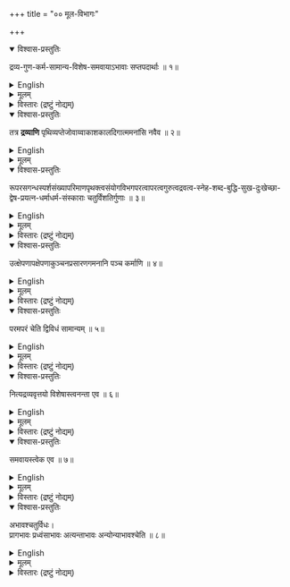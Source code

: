 +++
title = "०० मूल-विभागः"

+++

<details open><summary>विश्वास-प्रस्तुतिः</summary>

द्रव्य-गुण-कर्म-सामान्य-विशेष-समवायाऽभावाः सप्तपदार्थाः ॥ १॥
</details>

<details><summary>English</summary>

Substance, quality, action, genus, difference, coherence, and non-existence - these are the seven categories.
</details>

<details><summary>मूलम्</summary>

द्रव्यगुणकर्मसामान्यविशेषसमवायाऽभावाः सप्तपदार्थाः ॥ १॥
</details>

<details><summary>विस्तारः (द्रष्टुं नोद्यम्)</summary>

द्रव्यं (द्रव्याणि) विभजते **तत्रेति**। तत्र द्रव्यादिमध्ये। द्रव्याणि नवैवेत्यन्वयः। कानि तानि इत्यत आह **पृथिवीति**। ननु तमसो दशमद्रव्यस्य विद्यमानत्वात्कथं नवैव द्रव्याणीति? तथा हि, नीलं तमश्चलतीत्यबाधितप्रतीतिबलान्नीलरूपाधारतया क्रियाधारतया च तमसो द्रव्यत्वं तावत् सिद्धम्। तत्र तमसो नाकाशादिपञ्चकेऽन्तर्भावः, रूपवत्वात्। अत एव न वायौ, स्पर्शाभावात् सदागतिमत्वाभावाच्च। नापि तेजसि, भास्वररूपाभावात् उष्णस्पर्शाभावाच्च। नापि जले, शीतस्पर्शाभावात् नीलरूपवत्वाच्च। नापि पृथिव्यां, गन्धाभावात् स्पर्शरहितत्वाच्च। तस्मात्तमसो दशमद्रव्यमिति चेत्, न। तमसस्तेजोऽभावरूप्अत्वात्। तथा हि, तमो न रूपिद्रव्यमालोकासहकृतचक्षुर्ग्राह्यत्वादालोकाभाववत्। रूपिद्रव्यचाक्षुषप्रमायामालोकस्य कारणत्वात्। तस्मात् प्रौढप्रकाशकतेजस्सामान्याभावस्तमः, तत्र नीलं तमश्चलति इति प्रत्ययो भ्रमः। अतो नव द्रव्याणीति सिद्धम्। **द्रव्यत्वजातिमत्वं गुणवत्वं वा द्रव्यसामान्यलक्षणम्**। **लक्ष्यैकदेशावृत्तित्वमव्याप्तिः**। यथा गोः कपिलत्वम्। **अलक्ष्ये लक्षणस्य वर्तनमतिव्याप्तिः**। यथा गोः शृङ्गित्वम्। **लक्ष्यमात्रावृत्तित्वमसम्भवः**। यथा गौरेकशफत्वम्। एतद्दूषणत्रयरहितधर्मो लक्षणम्। स एवासाधारनधर्मः इत्युच्यते। लक्ष्यतावच्छेदकसमनियतत्वमसाधारणत्वम्। व्यावर्तकस्यैव लक्षणत्वे व्यावृत्तावभिधेयत्वादौ चातिव्याप्तिरतस्तद्वारणाय तद्भिन्नं धर्मविशेषणं देयम्। व्यवहारस्यापि लक्षणप्रयोजनत्वे तन्न देयम्। व्यावृत्तेरपि व्यवहारसाधनत्वात्। ननु गुणवत्वं न द्रव्यलक्षणम्, आद्यक्षणावच्छिन्नघटे उत्पन्नविनष्टघटे चाव्याप्तेरिति चेत्, न। गुणसमानाधिकरणसत्ताभिन्नजातिमत्त्वस्य विवक्षितत्वात्। नन्वेवमपि एकं रूपं रसात्पृथक् इति व्यवहाराद्रूपादावतिव्याप्तिरिति चेत्, न। एकार्थसमवायादेव तादृशव्यवहारोपपत्तौ गुणे गुणानङ्गीकारात्॥
</details>



<details open><summary>विश्वास-प्रस्तुतिः</summary>

तत्र **द्रव्याणि** पृथिव्यप्तेजोवाय्वाकाशकालदिगात्ममनांसि नवैव ॥ २॥
</details>

<details><summary>English</summary>

Among those (categories), substances are nine : Earth, Water, Light, Air, Ether, Time, Place, Soul and Mind. 
</details>

<details><summary>मूलम्</summary>

तत्र द्रव्याणि पृथिव्यप्तेजोवाय्वाकाशकालदिगात्ममनांसि नवैव ॥ २॥
</details>



<details open><summary>विश्वास-प्रस्तुतिः</summary>

रूपरसगन्धस्पर्शसंख्यापरिमाणपृथक्त्वसंयोगविभगपरत्वापरत्वगुरुत्वद्रवत्व-स्नेह-शब्द-बुद्धि-सुख-दुःखेच्छा-द्वेष-प्रयत्न-धर्माधर्म-संस्काराः चतुर्विंशतिर्गुणाः ॥ ३॥
</details>

<details><summary>English</summary>

Colour, savour, odour, tangibility, number, dimension, severalty, conjunction, disjunction, priority, posteriority, weight, fluidity, viscidity, sound, understanding, pleasure, pain, desire, aversion, effort, merit, demerit and the self-reproductive - these are the 24 qualities.
</details>

<details><summary>मूलम्</summary>

रूपरसगन्धस्पर्शसंख्यापरिमाणपृथक्त्वसंयोगविभगपरत्वापरत्वगुरुत्वद्रवत्व-स्नेह-शब्द-बुद्धि-सुख-दुःखेच्छा-द्वेष-प्रयत्न-धर्माधर्म-संस्काराः चतुर्विंशतिर्गुणाः ॥ ३॥
</details>

<details><summary>विस्तारः (द्रष्टुं नोद्यम्)</summary>

गुणान्विभजते **रूपेति**। **द्रव्यकर्मभिन्नत्वे सति सामान्यवान् गुणः। गुणत्वजातिमान्वा**। ननु लघुत्वकठिनत्वमृदुत्वादीनां विद्यमानत्वात् कथं चतुर्विंशतिगुणा इति चेत्, न। लघुत्वस्य गुरुत्वाभावरूपत्वान्मृदुत्वकठिनत्वयोः अवयवसंयोगविशेषत्वात्।
</details>



<details open><summary>विश्वास-प्रस्तुतिः</summary>

उत्क्षेपणापक्षेपणाकुञ्चनप्रसारणगमनानि पञ्च कर्माणि ॥ ४॥
</details>

<details><summary>English</summary>

Throwing upwards, throwing downwards, contraction, expansion and going - these are the five actions
</details>

<details><summary>मूलम्</summary>

उत्क्षेपणापक्षेपणाकुञ्चनप्रसारणगमनानि पञ्च कर्माणि ॥ ४॥
</details>

<details><summary>विस्तारः (द्रष्टुं नोद्यम्)</summary>

कर्म विभजते **उत्क्षेपणेति**। **संयोगभिन्नत्वे सति संयोगासमवायि-कारणं कर्म कर्मत्वजातिमद्वा**। भ्रमणादीनाम् अपि गमने अन्तर्भावान्न पञ्चत्व-विरोधः।
</details>


<details open><summary>विश्वास-प्रस्तुतिः</summary>

परमपरं चेति द्विविधं सामान्यम् ॥ ५॥
</details>

<details><summary>English</summary>

Genus is of two kinds, higher and lower
</details>

<details><summary>मूलम्</summary>

परमपरं चेति द्विविधं सामान्यम् ॥ ५॥
</details>

<details><summary>विस्तारः (द्रष्टुं नोद्यम्)</summary>

सामान्यं विभजते **परमिति**। परमधिकदेशवृत्ति। अपरं न्यूनदेशवृत्ति। सामान्यादिचतुष्टये जातिर्नास्ति।
</details>


<details open><summary>विश्वास-प्रस्तुतिः</summary>

नित्यद्रव्यवृत्तयो विशेषास्त्वनन्ता एव ॥ ६॥
</details>

<details><summary>English</summary>

Differences, which reside in eternal substances, [such as mind, soul, time, place, earth, water, etc] are endless
</details>

<details><summary>मूलम्</summary>

नित्यद्रव्यवृत्तयो विशेषास्त्वनन्ता एव ॥ ६॥
</details>

<details><summary>विस्तारः (द्रष्टुं नोद्यम्)</summary>

विशेषं विभजत्ए **नित्येति**। पृथिव्यादिचतुष्टयपरमाणवः आकाशादिपञ्चकं च नित्यद्रव्याणि।
</details>


<details open><summary>विश्वास-प्रस्तुतिः</summary>

समवायस्त्वेक एव ॥ ७॥
</details>

<details><summary>English</summary>

Co-inherence is one only
</details>

<details><summary>मूलम्</summary>

समवायस्त्वेक एव ॥ ७॥
</details>

<details><summary>विस्तारः (द्रष्टुं नोद्यम्)</summary>

समवायस्य भेदो नास्तीत्याह **समवायस्त्विति**।
</details>


<details open><summary>विश्वास-प्रस्तुतिः</summary>

अभावश्चतुर्विधः।  
प्रागभावः प्रध्वंसाभावः अत्यन्ताभावः अन्योन्याभावश्चेति ॥ ८॥
</details>

<details><summary>English</summary>

Non-existence is of four kinds : Antecedent non existence, destruction, absolute non-existence, and mutual non-existence
</details>

<details><summary>मूलम्</summary>

अभावश्चतुर्विधः।  
प्रागभावः प्रध्वंसाभावः अत्यन्ताभावः अन्योन्याभावश्चेति ॥ ८॥
</details>

<details><summary>विस्तारः (द्रष्टुं नोद्यम्)</summary>

अभावं विभजते **प्रागभावेति**।
</details>

